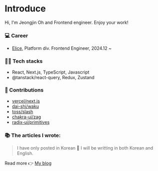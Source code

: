 # Introduce

Hi, I'm Jeongjin Oh and Frontend engineer. Enjoy your work!


### 💻 Career
- [Elice](https://elice.io/en), Platform div. Frontend Engineer, 2024.12 ~


### 🧑‍💻 Tech stacks
- React, Next.js, TypeScript, Javascript
- @tanstack/react-query, Redux, Zustand


### 🙌 Contributions
- [vercel/next.js](https://github.com/vercel/next.js/issues?q=involves:ojj1123)
- [dai-shi/waku](https://github.com/dai-shi/waku/issues?q=involves:ojj1123)
- [toss/slash](https://github.com/toss/slash/issues?q=involves:ojj1123)
- [chakra-ui/zag](https://github.com/chakra-ui/zag/pulls?q=involves:ojj1123)
- [radix-ui/primitives](https://github.com/radix-ui/primitives/pulls?q=involves:ojj1123)

### 📚 The articles I wrote:

> I have only posted in Korean 🙏
> I will be writting in both Korean and English.

Read more 👉 [My blog](https://velog.io/@ojj1123)
